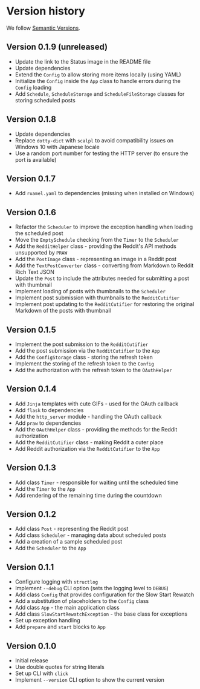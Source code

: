 # Version history

We follow [Semantic Versions](https://semver.org/).


## Version 0.1.9 (unreleased)

- Update the link to the Status image in the README file
- Update dependencies
- Extend the `Config` to allow storing more items locally (using YAML)
- Initialize the `Config` inside the `App` class to handle errors during the `Config` loading
- Add `Schedule`, `ScheduleStorage` and `ScheduleFileStorage` classes for storing scheduled posts

## Version 0.1.8

- Update dependencies
- Replace `dotty-dict` with `scalpl` to avoid compatibility issues on Windows 10 with Japanese locale
- Use a random port number for testing the HTTP server (to ensure the port is available)


## Version 0.1.7

- Add `ruamel.yaml` to dependencies (missing when installed on Windows)


## Version 0.1.6

- Refactor the `Scheduler` to improve the exception handling when loading the scheduled post
- Move the `EmptySchedule` checking from the `Timer` to the `Scheduler`
- Add the `RedditHelper` class - providing the Reddit's API methods unsupported by `PRAW`
- Add the `PostImage` class - representing an image in a Reddit post
- Add the `TextPostConverter` class - converting from Markdown to Reddit Rich Text JSON
- Update the `Post` to include the attributes needed for submitting a post with thumbnail
- Implement loading of posts with thumbnails to the `Scheduler`
- Implement post submission with thumbnails to the `RedditCutifier`
- Implement post updating to the `RedditCutifier` for restoring the original Markdown of the posts with thumbnail


## Version 0.1.5

- Implement the post submission to the `RedditCutifier`
- Add the post submission via the `RedditCutifier` to the `App`
- Add the `ConfigStorage` class - storing the refresh token
- Implement the storing of the refresh token to the `Config`
- Add the authorization with the refresh token to the `OAuthHelper`


## Version 0.1.4

- Add `Jinja` templates with cute GIFs - used for the OAuth callback
- Add `flask` to dependencies
- Add the `http_server` module - handling the OAuth callback
- Add `praw` to dependencies
- Add the `OAuthHelper` class - providing the methods for the Reddit authorization
- Add the `RedditCutifier` class - making Reddit a cuter place
- Add Reddit authorization via the `RedditCutifier` to the `App`


## Version 0.1.3

- Add class `Timer` - responsible for waiting until the scheduled time
- Add the `Timer` to the `App`
- Add rendering of the remaining time during the countdown


## Version 0.1.2

- Add class `Post` - representing the Reddit post
- Add class `Scheduler` - managing data about scheduled posts
- Add a creation of a sample scheduled post
- Add the `Scheduler` to the `App`


## Version 0.1.1

- Configure logging with `structlog`
- Implement `--debug` CLI option (sets the logging level to `DEBUG`)
- Add class `Config` that provides configuration for the Slow Start Rewatch
- Add a substitution of placeholders to the `Config` class
- Add class `App` - the main application class
- Add class `SlowStartRewatchException` - the base class for exceptions
- Set up exception handling
- Add `prepare` and `start` blocks to `App`


## Version 0.1.0

- Initial release
- Use double quotes for string literals
- Set up CLI with `click`
- Implement `--version` CLI option to show the current version
